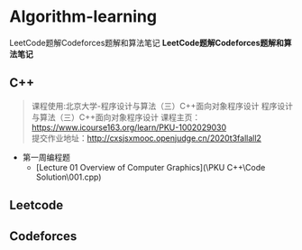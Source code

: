# Algorithm-learning
 LeetCode题解Codeforces题解和算法笔记
**LeetCode题解Codeforces题解和算法笔记**


## C++ 
> 课程使用:北京大学-程序设计与算法（三）C++面向对象程序设计
> 程序设计与算法（三）C++面向对象程序设计
> 课程主页：https://www.icourse163.org/learn/PKU-1002029030
> <br>
> 提交作业地址：http://cxsjsxmooc.openjudge.cn/2020t3fallall2
 * 第一周编程题
   *  [Lecture 01 Overview of Computer Graphics](\PKU C++\Code Solution\001.cpp)
## Leetcode

## Codeforces